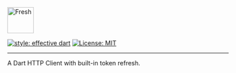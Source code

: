<img src="https://raw.githubusercontent.com/felangel/fresh/master/docs/assets/fresh_logo.png" height="60" alt="Fresh" />

[![style: effective dart](https://img.shields.io/badge/style-effective_dart-40c4ff.svg)](https://github.com/tenhobi/effective_dart)
[![License: MIT](https://img.shields.io/badge/license-MIT-purple.svg)](https://opensource.org/licenses/MIT)

---

A Dart HTTP Client with built-in token refresh.

